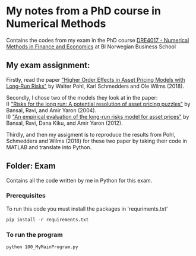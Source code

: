 # My notes from a PhD course in Numerical Methods 
Contains the codes from my exam in the PhD course [DRE4017 - Numerical Methods in Finance and Economics](https://programmeinfo.bi.no/nb/course/DRE-4017/2019-autumn)
 at BI Norwegian Business School

## My exam assignment:
Firstly, read the paper ["Higher Order Effects in Asset Pricing Models with Long‐Run Risks"](https://onlinelibrary.wiley.com/doi/full/10.1111/jofi.12615) by Walter Pohl, Karl Schmedders and Ole Wilms (2018).

Secondly, I chose two of the models they look at in the paper: \
I)  ["Risks for the long run: A potential resolution of asset pricing
puzzles"](https://onlinelibrary.wiley.com/doi/full/10.1111/j.1540-6261.2004.00670.x) by Bansal, Ravi, and Amir Yaron (2004). \
II) ["An empirical evaluation of the long-run risks
model for asset prices"](https://www.nber.org/papers/w15504) by Bansal, Ravi, Dana Kiku, and Amir Yaron (2012). 

Thirdly, and then my assigment is to reproduce the results from Pohl, Schmedders and Wilms (2018) for these two paper by taking their code in MATLAB and translate into Python.  

## Folder: Exam 
Contains all the code written by me in Python for this exam.  

### Prerequisites 
To run this code you must install the packages in 'requriments.txt'

```
pip install -r requirements.txt
```

### To run the program

```
python 100_MyMainProgram.py
```
